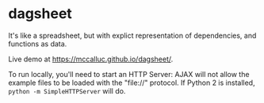# dagsheet
It's like a spreadsheet, but with explict representation of dependencies, and functions as data.

Live demo at https://mccalluc.github.io/dagsheet/.

To run locally, you'll need to start an HTTP Server: AJAX will not allow the example files
to be loaded with the "file://" protocol. If Python 2 is installed, `python -m SimpleHTTPServer`
will do.